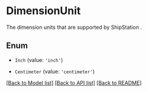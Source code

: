 # DimensionUnit

The dimension units that are supported by ShipStation .

## Enum

* `Inch` (value: `'inch'`)

* `Centimeter` (value: `'centimeter'`)

[[Back to Model list]](../README.md#documentation-for-models) [[Back to API list]](../README.md#documentation-for-api-endpoints) [[Back to README]](../README.md)
